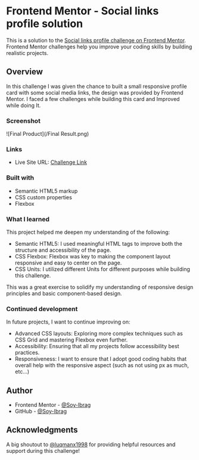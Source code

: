 # Frontend Mentor - Social links profile solution

This is a solution to the [Social links profile challenge on Frontend Mentor](https://www.frontendmentor.io/challenges/social-links-profile-UG32l9m6dQ/hub). Frontend Mentor challenges help you improve your coding skills by building realistic projects. 

## Overview

In this challenge I was given the chance to built a small responsive profile card with some social media links, the design was provided by Frontend Mentor.
I faced a few challenges while building this card and Improved while doing It.

### Screenshot

![Final Product](/Final Result.png)

### Links

- Live Site URL: [Challenge Link](https://soy-ibrag.github.io/Frontend-Mentor-Social-links-profile-Challenge/)

### Built with

- Semantic HTML5 markup
- CSS custom properties
- Flexbox

### What I learned

This project helped me deepen my understanding of the following:
  - Semantic HTML5: I used meaningful HTML tags to improve both the structure and accessibility of the page.
  - CSS Flexbox: Flexbox was key to making the component layout responsive and easy to center on the page.
  - CSS Units: I utilized different Units for different purposes while building this challenge.

This was a great exercise to solidify my understanding of responsive design principles and basic component-based design.

### Continued development

In future projects, I want to continue improving on:
  - Advanced CSS layouts: Exploring more complex techniques such as CSS Grid and mastering Flexbox even further.
  - Accessibility: Ensuring that all my projects follow accessibility best practices.
  - Responsiveness: I want to ensure that I adopt good coding habits that overall help with the responsive aspect (such as not using px as much, etc...)


## Author

- Frontend Mentor - [@Soy-Ibrag](https://www.frontendmentor.io/profile/Soy-Ibrag)
- GitHub - [@Soy-Ibrag](https://github.com/Soy-Ibrag)

## Acknowledgments

A big shoutout to [@luqmanx1998](https://github.com/luqmanx1998) for providing helpful resources and support during this challenge!